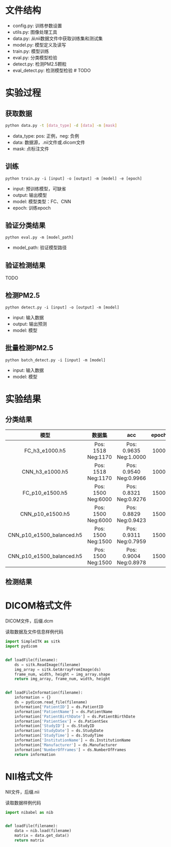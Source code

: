 # 文件结构
- config.py:		训练参数设置
- utils.py:			图像处理工具
- data.py:			从nii数据文件中获取训练集和测试集
- model.py:         模型定义及读写
- train.py:         模型训练
- eval.py:			分类模型检验
- detect.py:		检测PM2.5颗粒
- eval_detect.py:	检测模型检验		# TODO

# 实验过程

## 获取数据
```bash
python data.py -t [data_type] -d [data] -m [mask]
```
- data_type:    pos: 正例，neg: 负例
- data:         数据源，.nii文件或.dicom文件
- mask:         点标注文件

## 训练
```shell
python train.py -i [input] -o [output] -m [model] -e [epoch]
```
- input:    预训练模型，可缺省
- output:   输出模型
- model:    模型类型：FC、CNN
- epoch:    训练epoch

## 验证分类结果
```shell
python eval.py -m [model_path]
```
- model_path:   验证模型路径

## 验证检测结果

TODO

## 检测PM2.5
```
python detect.py -i [input] -o [output] -m [model]
```
- input:    输入数据
- output:   输出预测
- model:    模型

## 批量检测PM2.5
```
python batch_detect.py -i [input] -m [model]
```
- input:    输入数据
- model:    模型

# 实验结果
## 分类结果
|模型|数据集|acc|epoch|
|:---:|:---:|:---:|:---:|
|FC_h3_e1000.h5|Pos: 1518 Neg:1170|Pos: 0.9635 Neg:1.0000|1000|
|CNN_h3_e1000.h5|Pos: 1518 Neg:1170|Pos: 0.9540 Neg:0.9966|1000|
|FC_p10_e1500.h5|Pos: 1500 Neg:6000|Pos: 0.8321 Neg:0.9276|1500|
|CNN_p10_e1500.h5|Pos: 1500 Neg:6000|Pos: 0.8829 Neg:0.9423|1500|
|CNN_p10_e1500_balanced.h5|Pos: 1500 Neg:1500|Pos: 0.9311 Neg:0.7959|1500|
|CNN_p10_e1500_balanced.h5|Pos: 1500 Neg:1500|Pos: 0.9004 Neg:0.8978|1500|

## 检测结果


# DICOM格式文件

DICOM文件，后缀.dcm

读取数据及文件信息样例代码

```python
import SimpleITK as sitk
import pydicom


def loadFile(filename):
    ds = sitk.ReadImage(filename)
    img_array = sitk.GetArrayFromImage(ds)
    frame_num, width, height = img_array.shape
    return img_array, frame_num, width, height


def loadFileInformation(filename):
    information = {}
    ds = pydicom.read_file(filename)
    information['PatientID'] = ds.PatientID
    information['PatientName'] = ds.PatientName
    information['PatientBirthDate'] = ds.PatientBirthDate
    information['PatientSex'] = ds.PatientSex
    information['StudyID'] = ds.StudyID
    information['StudyDate'] = ds.StudyDate
    information['StudyTime'] = ds.StudyTime
    information['InstitutionName'] = ds.InstitutionName
    information['Manufacturer'] = ds.Manufacturer
    information['NumberOfFrames'] = ds.NumberOfFrames
    return information
```

# NII格式文件

NII文件，后缀.nii

读取数据样例代码

```python
import nibabel as nib


def loadFile(filename):
    data = nib.load(filename)
    matrix = data.get_data()
    return matrix
```
